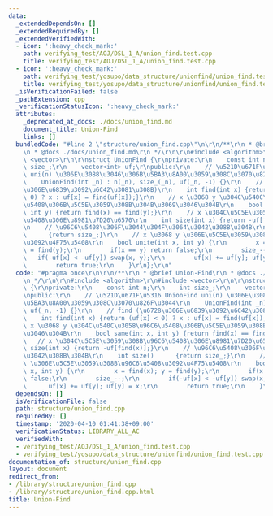 ```yaml
---
data:
  _extendedDependsOn: []
  _extendedRequiredBy: []
  _extendedVerifiedWith:
  - icon: ':heavy_check_mark:'
    path: verifying_test/AOJ/DSL_1_A/union_find.test.cpp
    title: verifying_test/AOJ/DSL_1_A/union_find.test.cpp
  - icon: ':heavy_check_mark:'
    path: verifying_test/yosupo/data_structure/unionfind/union_find.test.cpp
    title: verifying_test/yosupo/data_structure/unionfind/union_find.test.cpp
  _isVerificationFailed: false
  _pathExtension: cpp
  _verificationStatusIcon: ':heavy_check_mark:'
  attributes:
    _deprecated_at_docs: ./docs/union_find.md
    document_title: Union-Find
    links: []
  bundledCode: "#line 2 \"structure/union_find.cpp\"\n\r\n/**\r\n * @brief Union-Find\r\
    \n * @docs ./docs/union_find.md\r\n */\r\n\r\n#include <algorithm>\r\n#include\
    \ <vector>\r\n\r\nstruct UnionFind {\r\nprivate:\r\n    const int n;\r\n    int\
    \ size_;\r\n    vector<int> uf;\r\npublic:\r\n    // \u521D\u671F\u5316 UnionFind\
    \ uni(n) \u306E\u3088\u3046\u306B\u5BA3\u8A00\u3059\u308C\u3070\u826F\u3044\r\n\
    \    UnionFind(int _n) : n(_n), size_(_n), uf(_n, -1) {}\r\n    // find (\u6728\
    \u306E\u6839\u3092\u6C42\u3081\u308B)\r\n    int find(int x) {return (uf[x] <\
    \ 0) ? x : uf[x] = find(uf[x]);}\r\n    // x \u3068 y \u304C\u540C\u3058\u96C6\
    \u5408\u306B\u5C5E\u3059\u308B\u304B\u3069\u3046\u304B\r\n    bool same(int x,\
    \ int y) {return find(x) == find(y);}\r\n    // x \u304C\u5C5E\u3059\u308B\u96C6\
    \u5408\u306E\u8981\u7D20\u6570\r\n    int size(int x) {return -uf[find(x)];}\r\
    \n    // \u96C6\u5408\u306F\u3044\u304F\u3064\u3042\u308B\u304B\r\n    int size()\
    \      {return size_;}\r\n    // x \u3068 y \u306E\u5C5E\u3059\u308B\u96C6\u5408\
    \u3092\u4F75\u5408\r\n    bool unite(int x, int y) {\r\n        x = find(x); y\
    \ = find(y);\r\n        if(x == y) return false;\r\n        size_--;\r\n     \
    \   if(-uf[x] < -uf[y]) swap(x, y);\r\n        uf[x] += uf[y]; uf[y] = x;\r\n\
    \        return true;\r\n    }\r\n};\r\n"
  code: "#pragma once\r\n\r\n/**\r\n * @brief Union-Find\r\n * @docs ./docs/union_find.md\r\
    \n */\r\n\r\n#include <algorithm>\r\n#include <vector>\r\n\r\nstruct UnionFind\
    \ {\r\nprivate:\r\n    const int n;\r\n    int size_;\r\n    vector<int> uf;\r\
    \npublic:\r\n    // \u521D\u671F\u5316 UnionFind uni(n) \u306E\u3088\u3046\u306B\
    \u5BA3\u8A00\u3059\u308C\u3070\u826F\u3044\r\n    UnionFind(int _n) : n(_n), size_(_n),\
    \ uf(_n, -1) {}\r\n    // find (\u6728\u306E\u6839\u3092\u6C42\u3081\u308B)\r\n\
    \    int find(int x) {return (uf[x] < 0) ? x : uf[x] = find(uf[x]);}\r\n    //\
    \ x \u3068 y \u304C\u540C\u3058\u96C6\u5408\u306B\u5C5E\u3059\u308B\u304B\u3069\
    \u3046\u304B\r\n    bool same(int x, int y) {return find(x) == find(y);}\r\n \
    \   // x \u304C\u5C5E\u3059\u308B\u96C6\u5408\u306E\u8981\u7D20\u6570\r\n    int\
    \ size(int x) {return -uf[find(x)];}\r\n    // \u96C6\u5408\u306F\u3044\u304F\u3064\
    \u3042\u308B\u304B\r\n    int size()      {return size_;}\r\n    // x \u3068 y\
    \ \u306E\u5C5E\u3059\u308B\u96C6\u5408\u3092\u4F75\u5408\r\n    bool unite(int\
    \ x, int y) {\r\n        x = find(x); y = find(y);\r\n        if(x == y) return\
    \ false;\r\n        size_--;\r\n        if(-uf[x] < -uf[y]) swap(x, y);\r\n  \
    \      uf[x] += uf[y]; uf[y] = x;\r\n        return true;\r\n    }\r\n};\r\n"
  dependsOn: []
  isVerificationFile: false
  path: structure/union_find.cpp
  requiredBy: []
  timestamp: '2020-04-10 01:41:38+09:00'
  verificationStatus: LIBRARY_ALL_AC
  verifiedWith:
  - verifying_test/AOJ/DSL_1_A/union_find.test.cpp
  - verifying_test/yosupo/data_structure/unionfind/union_find.test.cpp
documentation_of: structure/union_find.cpp
layout: document
redirect_from:
- /library/structure/union_find.cpp
- /library/structure/union_find.cpp.html
title: Union-Find
---
```

